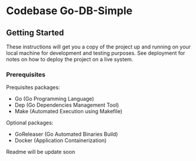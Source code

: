 # Codebase Go-DB-Simple

## Getting Started
These instructions will get you a copy of the project up and running on your local machine for development and testing purposes. See deployment for notes on how to deploy the project on a live system.

### Prerequisites
Prequisites packages:
- Go (Go Programming Language)
- Dep (Go Dependencies Management Tool)
- Make (Automated Execution using Makefile)

Optional packages:
- GoReleaser (Go Automated Binaries Build)
- Docker (Application Containerization)

Readme will be update soon